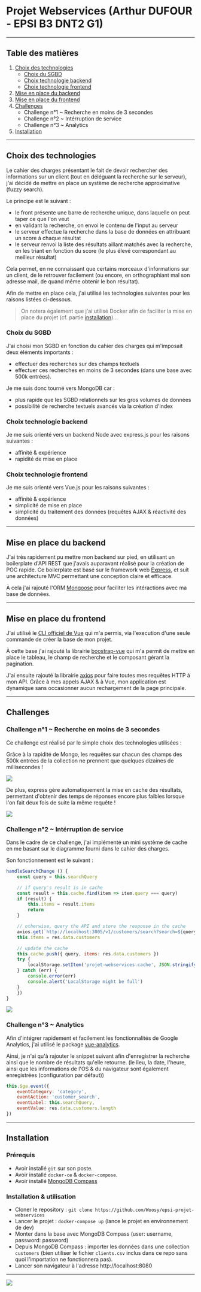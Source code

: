 # Projet Webservices (Arthur DUFOUR - EPSI B3 DNT2 G1)


---


## Table des matières

1. [Choix des technologies](#choix-des-technologies)
    - [Choix du SGBD](#choix-du-sgbd)
    - [Choix technologie backend](#choix-technologie-backend)
    - [Choix technologie frontend](#choix-technologie-frontend)
2. [Mise en place du backend](#mise-en-place-du-backend)
3. [Mise en place du frontend](#mise-en-place-du-frontend)
4. [Challenges](#challenges)
    - Challenge n°1 ~ Recherche en moins de 3 secondes
    - Challenge n°2 ~ Intérruption de service
    - Challenge n°3 ~ Analytics
5. [Installation](#installation)


---


## Choix des technologies

Le cahier des charges présentant le fait de devoir rechercher des informations sur un client (tout en déléguant la recherche sur le serveur), j'ai décidé de mettre en place un système de recherche approximative (fuzzy search).

Le principe est le suivant :
- le front présente une barre de recherche unique, dans laquelle on peut taper ce que l'on veut
- en validant la recherche, on envoi le contenu de l'input au serveur
- le serveur effectue la recherche dans la base de données en attribuant un score à chaque résultat
- le serveur renvoi la liste des résultats aillant matchés avec la recherche, en les triant en fonction du score (le plus élevé correspondant au meilleur résultat)

Cela permet, en ne connaissant que certains morceaux d'informations sur un client, de le retrouver facilement (ou encore, en orthographiant mal son adresse mail, de quand même obtenir le bon résultat).

Afin de mettre en place cela, j'ai utilisé les technologies suivantes pour les raisons listées ci-dessous.

> On notera également que j'ai utilisé Docker afin de faciliter la mise en place du projet (cf. partie [installation](#installation))...


### Choix du SGBD

J'ai choisi mon SGBD en fonction du cahier des charges qui m'imposait deux éléments importants :
- effectuer des recherches sur des champs textuels 
- effectuer ces recherches en moins de 3 secondes (dans une base avec 500k entrées).

Je me suis donc tourné vers MongoDB car :
- plus rapide que les SGBD relationnels sur les gros volumes de données
- possibilité de recherche textuels avancés via la création d'index

### Choix technologie backend

Je me suis orienté vers un backend Node avec express.js pour les raisons suivantes :
- affinité & expérience
- rapidité de mise en place 

### Choix technologie frontend

Je me suis orienté vers Vue.js pour les raisons suivantes :
- affinité & expérience
- simplicité de mise en place
- simplicité du traitement des données (requêtes AJAX & réactivité des données)


---


## Mise en place du backend

J'ai très rapidement pu mettre mon backend sur pied, en utilisant un boilerplate d'API REST que j'avais auparavant réalisé pour la création de POC rapide.
Ce boilerplate est basé sur le framework web [Express](https://expressjs.com/), et suit une architecture MVC permettant une conception claire et efficace.

À cela j'ai rajouté l'ORM [Mongoose](https://mongoosejs.com/) pour faciliter les intéractions avec ma base de données.


---


## Mise en place du frontend

J'ai utilisé le [CLI officiel de Vue](https://cli.vuejs.org/) qui m'a permis, via l'execution d'une seule commande de créer la base de mon projet.

À cette base j'ai rajouté la librairie [boostrap-vue](https://bootstrap-vue.js.org/) qui m'a permit de mettre en place le tableau, le champ de recherche et le composant gérant la pagination.

J'ai ensuite rajouté la librairie [axios](https://github.com/axios/axios) pour faire toutes mes requêtes HTTP à mon API.
Grâce à mes appels AJAX & à Vue, mon application est dynamique sans occasionner aucun rechargement de la page principale.


---


## Challenges

### Challenge n°1 ~ Recherche en moins de 3 secondes

Ce challenge est réalisé par le simple choix des technologies utilisées :

Grâce à la rapidité de Mongo, les requêtes sur chacun des champs des 500k entrées de la collection ne prennent que quelques dizaines de millisecondes !

![](https://i.imgur.com/yEz4Re5.png)

De plus, express gère automatiquement la mise en cache des résultats, permettant d'obtenir des temps de réponses encore plus faibles lorsque l'on fait deux fois de suite la même requête !

![](https://i.imgur.com/EQMcl34.png)

### Challenge n°2 ~ Intérruption de service

Dans le cadre de ce challenge, j'ai implémenté un mini système de cache en me basant sur le diagramme fourni dans le cahier des charges.

Son fonctionnement est le suivant :

```javascript
handleSearchChange () {
    const query = this.searchQuery

    // if query's result is in cache
    const result = this.cache.find(item => item.query === query)
    if (result) {
        this.items = result.items
        return
    }

    // otherwise, query the API and store the response in the cache
    axios.get(`http://localhost:3005/v1/customers/search?search=${query}`).then(res => {
    this.items = res.data.customers

    // update the cache
    this.cache.push({ query, items: res.data.customers })
    try {
        localStorage.setItem('projet-webservices.cache', JSON.stringify(this.cache))
    } catch (err) {
        console.error(err)
        console.alert('LocalStorage might be full')
    }
    })
}
```

![](https://i.imgur.com/BDXMOfi.png)

### Challenge n°3 ~ Analytics

Afin d'intégrer rapidement et facilement les fonctionnalités de Google Analytics, j'ai utilisé le package [vue-analytics](https://github.com/MatteoGabriele/vue-analytics).

Ainsi, je n'ai qu'à rajouter le snippet suivant afin d'enregistrer la recherche ainsi que le nombre de résultats qu'elle retourne.
(le lieu, la date, l'heure, ainsi que les informations de l'OS & du navigateur sont également enregistrées (configuration par défaut))

```javascript
this.$ga.event({
    eventCategory: 'category',
    eventAction: 'customer_search',
    eventLabel: this.searchQuery,
    eventValue: res.data.customers.length
})
```


---


## Installation

### Prérequis

- Avoir installé `git` sur son poste.
- Avoir installé `docker-ce` & `docker-compose`.
- Avoir installé [MongoDB Compass](https://www.mongodb.com/products/compass?lang=fr-fr)

### Installation & utilisation

- Cloner le repository : `git clone https://github.com/Woosy/epsi-projet-webservices`
- Lancer le projet : `docker-compose up` (lance le projet en environnement de dev)
- Monter dans la base avec MongoDB Compass (user: username, password: password)
- Depuis MongoDB Compass : importer les données dans une collection `customers` (bien utiliser le fichier `clients.csv` inclus dans ce repo sans quoi l'importation ne fonctionnera pas).
- Lancer son navigateur à l'adresse http://localhost:8080

---

![](https://i.imgur.com/P0RQpbQ.png)